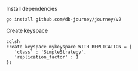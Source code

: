 Install dependencies
```
go install github.com/db-journey/journey/v2
```

Create keyspace
```
cqlsh
create keyspace mykeyspace WITH REPLICATION = { 
   'class' : 'SimpleStrategy', 
   'replication_factor' : 1 
};
  ```
